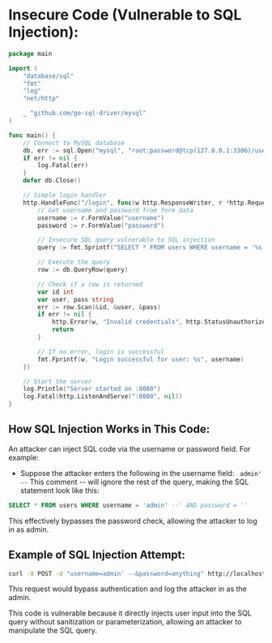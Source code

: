 # Insecure Code (Vulnerable to SQL Injection):


```go
package main

import (
	"database/sql"
	"fmt"
	"log"
	"net/http"

	_ "github.com/go-sql-driver/mysql"
)

func main() {
	// Connect to MySQL database
	db, err := sql.Open("mysql", "root:password@tcp(127.0.0.1:3306)/users_db")
	if err != nil {
		log.Fatal(err)
	}
	defer db.Close()

	// Simple login handler
	http.HandleFunc("/login", func(w http.ResponseWriter, r *http.Request) {
		// Get username and password from form data
		username := r.FormValue("username")
		password := r.FormValue("password")

		// Insecure SQL query vulnerable to SQL injection
		query := fmt.Sprintf("SELECT * FROM users WHERE username = '%s' AND password = '%s'", username, password)

		// Execute the query
		row := db.QueryRow(query)

		// Check if a row is returned
		var id int
		var user, pass string
		err := row.Scan(&id, &user, &pass)
		if err != nil {
			http.Error(w, "Invalid credentials", http.StatusUnauthorized)
			return
		}

		// If no error, login is successful
		fmt.Fprintf(w, "Login successful for user: %s", username)
	})

	// Start the server
	log.Println("Server started on :8080")
	log.Fatal(http.ListenAndServe(":8080", nil))
}
```

## How SQL Injection Works in This Code:

An attacker can inject SQL code via the username or password field. For example:

- Suppose the attacker enters the following in the username field: ``` admin' --```
  This comment -- will ignore the rest of the query, making the SQL statement look like this:

```sql
SELECT * FROM users WHERE username = 'admin' --' AND password = ''
```

This effectively bypasses the password check, allowing the attacker to log in as admin.

## Example of SQL Injection Attempt:

```bash
curl -X POST -d "username=admin' --&password=anything" http://localhost:8080/login
```
This request would bypass authentication and log the attacker in as the admin.

This code is vulnerable because it directly injects user input into the SQL query without sanitization or parameterization, allowing an attacker to manipulate the SQL query.
